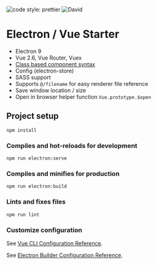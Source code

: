 ![code style: prettier](https://img.shields.io/badge/code_style-prettier-ff69b4.svg?style=flat-square)
![David](https://img.shields.io/david/lettucekiing/electron-vue-starter)

# Electron / Vue Starter

- Electron 9
- Vue 2.6, Vue Router, Vuex
- [Class based component syntax](https://github.com/kaorun343/vue-property-decorator)
- Config (electron-store)
- SASS support
- Supports `@/filename` for easy renderer file reference
- Save window location / size
- Open in browser helper function `Vue.prototype.$open`

## Project setup

```
npm install
```

### Compiles and hot-reloads for development

```
npm run electron:serve
```

### Compiles and minifies for production

```
npm run electron:build
```

### Lints and fixes files

```
npm run lint
```

### Customize configuration

See [Vue CLI Configuration Reference](https://cli.vuejs.org/config/).

See [Electron Builder Configuration Reference](https://nklayman.github.io/vue-cli-plugin-electron-builder/guide/configuration.html#table-of-contents).
